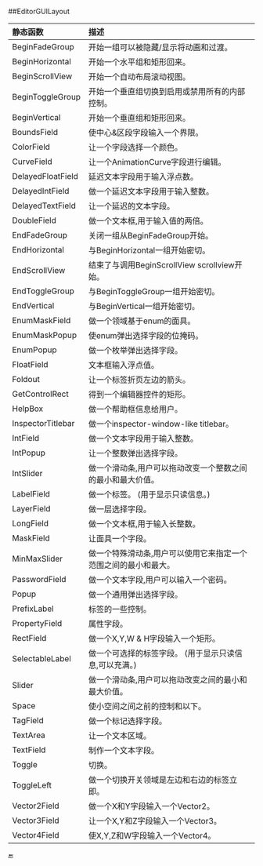 ##EditorGUILayout




|静态函数|描述|
|:--|:--|
|BeginFadeGroup|开始一组可以被隐藏/显示将动画和过渡。|
|BeginHorizontal|开始一个水平组和矩形回来。|
|BeginScrollView|开始一个自动布局滚动视图。|
|BeginToggleGroup|开始一个垂直组切换到启用或禁用所有的内部控制。|
|BeginVertical|	开始一个垂直组和矩形回来。|
|BoundsField|使中心&区段字段输入一个界限。|
|ColorField|让一个字段选择一个颜色。|
|CurveField|让一个AnimationCurve字段进行编辑。|
|DelayedFloatField|延迟文本字段用于输入浮点数。|
|DelayedIntField|做一个延迟文本字段用于输入整数。|
|DelayedTextField|让一个延迟的文本字段。|
|DoubleField|做一个文本框,用于输入值的两倍。|
|EndFadeGroup|关闭一组从BeginFadeGroup开始。|
|EndHorizontal|与BeginHorizontal一组开始密切。|
|EndScrollView|结束了与调用BeginScrollView scrollview开始。|
|EndToggleGroup|与BeginToggleGroup一组开始密切。|
|EndVertical|与BeginVertical一组开始密切。|
|EnumMaskField|做一个领域基于enum的面具。|
|EnumMaskPopup|使enum弹出选择字段的位掩码。|
|EnumPopup|做一个枚举弹出选择字段。|
|FloatField|文本框输入浮点值。|
|Foldout|让一个标签折页左边的箭头。|
|GetControlRect|得到一个编辑器控件的矩形。|
|HelpBox|做一个帮助框信息给用户。|
|InspectorTitlebar|做一个inspector-window-like titlebar。|
|IntField|做一个文本字段用于输入整数。|
|IntPopup|让一个整数弹出选择字段。|
|IntSlider|做一个滑动条,用户可以拖动改变一个整数之间的最小和最大价值。|
|LabelField|做一个标签。 (用于显示只读信息。)|
|LayerField|做一层选择字段。|
|LongField|做一个文本框,用于输入长整数。|
|MaskField|让面具一个字段。|
|MinMaxSlider|做一个特殊滑动条,用户可以使用它来指定一个范围之间的最小和最大。|
|PasswordField|做一个文本字段,用户可以输入一个密码。|
|Popup|做一个通用弹出选择字段。|
|PrefixLabel|标签的一些控制。|
|PropertyField|属性字段。|
|RectField|做一个X,Y,W & H字段输入一个矩形。|
|SelectableLabel|做一个可选择的标签字段。 (用于显示只读信息,可以充满。)|
|Slider|做一个滑动条,用户可以拖动改变之间的最小和最大价值。|
|Space|使小空间之间之前的控制和以下。|
|TagField|做一个标记选择字段。|
|TextArea|让一个文本区域。|
|TextField|制作一个文本字段。|
|Toggle|切换。|
|ToggleLeft|做一个切换开关领域是左边和右边的标签立即。|
|Vector2Field|做一个X和Y字段输入一个Vector2。|
|Vector3Field|让一个X,Y和Z字段输入一个Vector3。|
|Vector4Field|使X,Y,Z和W字段输入一个Vector4。|


🔚